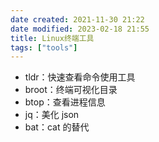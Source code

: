 ```yaml
---
date created: 2021-11-30 21:22
date modified: 2023-02-18 21:55
title: Linux终端工具
tags: ["tools"]
---
```

- tldr：快速查看命令使用工具
- broot：终端可视化目录
- btop：查看进程信息
- jq：美化 json
- bat：cat 的替代